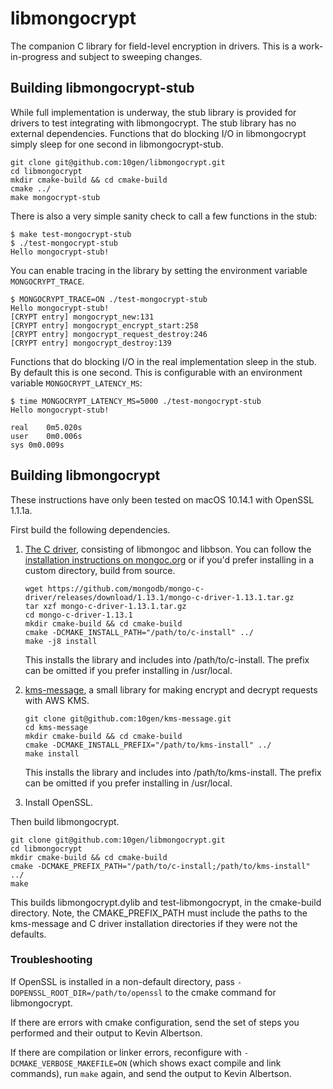 # libmongocrypt #
The companion C library for field-level encryption in drivers. This is a work-in-progress and subject to sweeping changes.

## Building libmongocrypt-stub ##
While full implementation is underway, the stub library is provided for drivers to test integrating with libmongocrypt. The stub library has no external dependencies. Functions that do blocking I/O in libmongocrypt simply sleep for one second in libmongocrypt-stub.

```
git clone git@github.com:10gen/libmongocrypt.git
cd libmongocrypt
mkdir cmake-build && cd cmake-build
cmake ../
make mongocrypt-stub
```

There is also a very simple sanity check to call a few functions in the stub:
```
$ make test-mongocrypt-stub
$ ./test-mongocrypt-stub
Hello mongocrypt-stub!
```

You can enable tracing in the library by setting the environment variable `MONGOCRYPT_TRACE`.

```
$ MONGOCRYPT_TRACE=ON ./test-mongocrypt-stub
Hello mongocrypt-stub!
[CRYPT entry] mongocrypt_new:131
[CRYPT entry] mongocrypt_encrypt_start:258
[CRYPT entry] mongocrypt_request_destroy:246
[CRYPT entry] mongocrypt_destroy:139
```

Functions that do blocking I/O in the real implementation sleep in the stub. By default this is one second. This is configurable with an environment variable `MONGOCRYPT_LATENCY_MS`:
```
$ time MONGOCRYPT_LATENCY_MS=5000 ./test-mongocrypt-stub
Hello mongocrypt-stub!

real	0m5.020s
user	0m0.006s
sys	0m0.009s
```

## Building libmongocrypt ##
These instructions have only been tested on macOS 10.14.1 with OpenSSL 1.1.1a.

First build the following dependencies.

1. [The C driver](https://github.com/mongodb/mongo-c-driver), consisting of libmongoc and libbson.
   You can follow the [installation instructions on mongoc.org](http://mongoc.org/libmongoc/current/installing.html) or if you'd prefer installing in a custom directory, build from source.
   ```
   wget https://github.com/mongodb/mongo-c-driver/releases/download/1.13.1/mongo-c-driver-1.13.1.tar.gz
   tar xzf mongo-c-driver-1.13.1.tar.gz
   cd mongo-c-driver-1.13.1
   mkdir cmake-build && cd cmake-build
   cmake -DCMAKE_INSTALL_PATH="/path/to/c-install" ../
   make -j8 install
   ```
   This installs the library and includes into /path/to/c-install. The prefix can be omitted if you prefer installing in /usr/local.
2. [kms-message](https://github.com/10gen/kms-message), a small library for making encrypt and decrypt requests with AWS KMS.

   ```
   git clone git@github.com:10gen/kms-message.git
   cd kms-message
   mkdir cmake-build && cd cmake-build
   cmake -DCMAKE_INSTALL_PREFIX="/path/to/kms-install" ../
   make install
   ```
   This installs the library and includes into /path/to/kms-install. The prefix can be omitted if you prefer installing in /usr/local.
   
3. Install OpenSSL.

Then build libmongocrypt.

```
git clone git@github.com:10gen/libmongocrypt.git
cd libmongocrypt
mkdir cmake-build && cd cmake-build
cmake -DCMAKE_PREFIX_PATH="/path/to/c-install;/path/to/kms-install" ../
make
```

This builds libmongocrypt.dylib and test-libmongocrypt, in the cmake-build directory. Note, the CMAKE_PREFIX_PATH must include the paths to the kms-message and C driver installation directories if they were not the defaults.

### Troubleshooting ###
If OpenSSL is installed in a non-default directory, pass `-DOPENSSL_ROOT_DIR=/path/to/openssl` to the cmake command for libmongocrypt. 

If there are errors with cmake configuration, send the set of steps you performed and their output to Kevin Albertson.

If there are compilation or linker errors, reconfigure with `-DCMAKE_VERBOSE_MAKEFILE=ON` (which shows exact compile and link commands), run `make` again, and send the output to Kevin Albertson.
